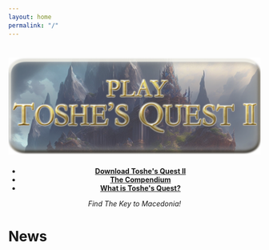 ```yaml
---
layout: home
permalink: "/"
---
```


<div style="text-align: center;">
  <h1 class="large-screens-only"><a href="https://yaouw.itch.io/toshes-quest-ii"><img class="hover-highlight" src="/assets/img/play.png" alt="Play Toshe's Quest II" /></a></h1>

  <ul class="callout horizontal" style="margin-left: 0;">
    <strong>
      <li>
        <a href="download">Download Toshe's Quest II</a>
      </li>
      <li>
        <a href="compendium">The Compendium</a>
      </li>
      <li>
        <a href="about">What is Toshe's Quest?</a>
      </li>
    </strong>
  </ul>
  <p>
    <em>Find The Key to Macedonia!</em>
  </p>
</div>

# News
